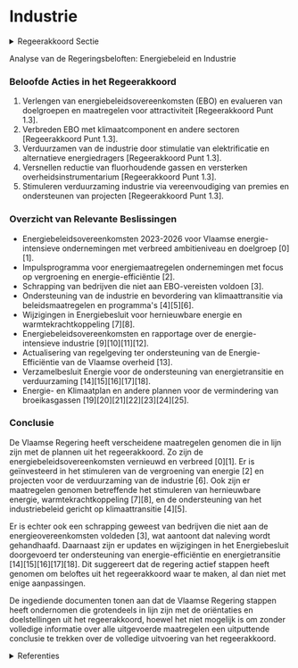 # Industrie

<details>
        <summary>Regeerakkoord Sectie </summary>
        <p>1.3 Industrie Het beleidskader voor de energie-intensieve industrie heeft haar succes al bewezen en wordt verdergezet: in 2023 verlengen we de vrijwillige energiebeleidsovereenkomsten (EBO), evalueren we de huidige doelgroepen, de rentabiliteit van de maatregelen en de attractiviteit voor de onderne-mingen om deel te nemen en verbreden het instrument met nieuwe overeenkomsten voor sectoren die nog niet gevat zijn. In nauw overleg met de betrokken sectoren, bekijken we hoe we het bestaande instrument verder kunnen verbreden met een klimaatcomponent. In dat overleg wordt voorts ook een verdere verbreding van het doelgebied van de EBO naar materiaalge-bruik, mobiliteit, restwarmte en water bekeken. Om ondernemingen aan te zetten toe te treden tot vrijwillige energiebeleidsovereenkomsten passen we het regelgevend kader aan zodat alle ondernemingen die meer dan 0,1 PJ energie verbruiken elke 4 jaar energieplannen actuali-seren en uitvoeren en ondernemingen die minder verbruiken ook aan hun energie-efficiëntie werken. Het instrument van de mini-energiebeleidsover-eenkomsten wordt verder uitgewerkt en uitge-breid naar nieuwe sectoren. Door middel van vrijwillige overeenkomsten met de kmo’s laten we hen gericht en klimaatvriendelijk investeren. We maken werk van een gecentraliseerde infor-matieverstrekking, op maat van de ondernemers, via koppeling aan bestaande informatieve kanalen en ondersteunen demonstratieprojecten op de bedrijfsvloer. De broeikasgassen van de niet-ETS industrie worden sterk verlaagd door in te zetten op: een verdere vergroening van de energiedra-gers met 10% binnen de industrie tegen 2030. Hiervoor stimuleren we verdere elektrificatie en het gebruik van biogas, duurzame biomassa, waterstof en syntheti-sche brandstoffen. we versnellen de reductie van fluorhou-dende gassen. We onderzoeken hoe het overheidsinstrumentarium kostenefficiënt versterkt kan worden. Daarnaast zetten we ook in op bijkomende responsabilisering van specifieke gebruikersgroepen. Via ontzorgings- en financieringsinitiatieven stimuleren we de verduurzaming van de indus-trie: we vereenvoudigen de diverse premies door integratie van de investeringspremie voor energiebesparende maatregelen van de netbeheerders in de Ecologiepremie+. via projecten in het kader van de Moonshot “Vlaanderen CO2-neutraal”, en in het bijzonder de ‘Moonshot’ rond het opvangen, opslaan en hergebruik van CO2, onder-steunen we kennisinstellingen die onder-zoek verrichten naar technologieën en de versnelde opschaling van projecten die substantieel kunnen bijdragen tot het CO2- neutraal maken van onze industrie. We streven hierbij naar het betrekken van de volledige waardeketen om deze techno-logische oplossingen ook internationaal succesvol te laten valoriseren door Vlaamse ondernemingen. We investeren verder in onderzoek en ontwikke-ling naar duurzame energie- en klimaatoplos-singen. We hebben hierbij de ambitie om Europese koploper te worden in onder meer waterstof. </p>
        </details> 

Analyse van de Regeringsbeloften: Energiebeleid en Industrie

### Beloofde Acties in het Regeerakkoord
1. Verlengen van energiebeleidsovereenkomsten (EBO) en evalueren van doelgroepen en maatregelen voor attractiviteit [Regeerakkoord Punt 1.3].
2. Verbreden EBO met klimaatcomponent en andere sectoren [Regeerakkoord Punt 1.3].
3. Verduurzamen van de industrie door stimulatie van elektrificatie en alternatieve energiedragers [Regeerakkoord Punt 1.3].
4. Versnellen reductie van fluorhoudende gassen en versterken overheidsinstrumentarium [Regeerakkoord Punt 1.3].
5. Stimuleren verduurzaming industrie via vereenvoudiging van premies en ondersteunen van projecten [Regeerakkoord Punt 1.3].

### Overzicht van Relevante Beslissingen
- Energiebeleidsovereenkomsten 2023-2026 voor Vlaamse energie-intensieve ondernemingen met verbreed ambitieniveau en doelgroep \[0\]\[1\].
- Impulsprogramma voor energiemaatregelen ondernemingen met focus op vergroening en energie-efficiëntie \[2\].
- Schrapping van bedrijven die niet aan EBO-vereisten voldoen \[3\].
- Ondersteuning van de industrie en bevordering van klimaattransitie via beleidsmaatregelen en programma's \[4\]\[5\]\[6\].
- Wijzigingen in Energiebesluit voor hernieuwbare energie en warmtekrachtkoppeling \[7\]\[8\].
- Energiebeleidsovereenkomsten en rapportage over de energie-intensieve industrie \[9\]\[10\]\[11\]\[12\].
- Actualisering van regelgeving ter ondersteuning van de Energie-Efficiëntie van de Vlaamse overheid \[13\].
- Verzamelbesluit Energie voor de ondersteuning van energietransitie en verduurzaming \[14\]\[15\]\[16\]\[17\]\[18\].
- Energie- en Klimaatplan en andere plannen voor de vermindering van broeikasgassen \[19\]\[20\]\[21\]\[22\]\[23\]\[24\]\[25\].

### Conclusie
De Vlaamse Regering heeft verscheidene maatregelen genomen die in lijn zijn met de plannen uit het regeerakkoord. Zo zijn de energiebeleidsovereenkomsten vernieuwd en verbreed \[0\]\[1\]. Er is geïnvesteerd in het stimuleren van de vergroening van energie \[2\] en projecten voor de verduurzaming van de industrie \[6\]. Ook zijn er maatregelen genomen betreffende het stimuleren van hernieuwbare energie, warmtekrachtkoppeling \[7\]\[8\], en de ondersteuning van het industriebeleid gericht op klimaattransitie \[4\]\[5\].

Er is echter ook een schrapping geweest van bedrijven die niet aan de energieovereenkomsten voldeden \[3\], wat aantoont dat naleving wordt gehandhaafd. Daarnaast zijn er updates en wijzigingen in het Energiebesluit doorgevoerd ter ondersteuning van energie-efficiëntie en energietransitie \[14\]\[15\]\[16\]\[17\]\[18\]. Dit suggereert dat de regering actief stappen heeft genomen om beloftes uit het regeerakkoord waar te maken, al dan niet met enige aanpassingen.

De ingediende documenten tonen aan dat de Vlaamse Regering stappen heeft ondernomen die grotendeels in lijn zijn met de oriëntaties en doelstellingen uit het regeerakkoord, hoewel het niet mogelijk is om zonder volledige informatie over alle uitgevoerde maatregelen een uitputtende conclusie te trekken over de volledige uitvoering van het regeerakkoord.

<details>
        <summary> Referenties</summary>
        
**[\[0\]](https://beslissingenvlaamseregering.vlaanderen.be/?search=Energiebeleidsovereenkomsten%202023-2026%20Vlaamse%20energie-intensieve%20ondernemingen%20&dateOption=select&startDate=2022-11-10T07%3A00%3A00Z&endDate=2022-11-10T07%3A00%3A00Z)** : **(2022-11-10)** Energiebeleidsovereenkomsten 2023-2026 Vlaamse energie-intensieve ondernemingen  

**[\[1\]](https://beslissingenvlaamseregering.vlaanderen.be/?search=Energiebeleidsovereenkomsten%202023-2026%20Vlaamse%20energie-intensieve%20ondernemingen%20&dateOption=select&startDate=2022-07-08T08%3A00%3A00Z&endDate=2022-07-08T08%3A00%3A00Z)** : **(2022-07-08)** Energiebeleidsovereenkomsten 2023-2026 Vlaamse energie-intensieve ondernemingen  

**[\[2\]](https://beslissingenvlaamseregering.vlaanderen.be/?search=Impulsprogramma%20energiemaatregelen%20ondernemingen%20voor%20onder%20meer%20de%20versnelde%20vergroening%20warmtevraag%20niet-ETS%20industrie%20in%20Vlaanderen&dateOption=select&startDate=2022-12-02T09%3A00%3A00Z&endDate=2022-12-02T09%3A00%3A00Z)** : **(2022-12-02)** Impulsprogramma energiemaatregelen ondernemingen voor onder meer de versnelde vergroening warmtevraag niet-ETS industrie in Vlaanderen 

**[\[3\]](https://beslissingenvlaamseregering.vlaanderen.be/?search=Schrapping%20twee%20ondernemingen%20als%20toegetreden%20lid%20tot%20de%20energiebeleidsovereenkomst%20%28EBO%29%20voor%20de%20verankering%20van%20en%20voor%20blijvende%20energie-effici%C3%ABntie%20in%20de%20Vlaamse%20energie-intensieve%20industrie&dateOption=select&startDate=2021-06-18T08%3A00%3A00Z&endDate=2021-06-18T08%3A00%3A00Z)** : **(2021-06-18)** Schrapping twee ondernemingen als toegetreden lid tot de energiebeleidsovereenkomst (EBO) voor de verankering van en voor blijvende energie-efficiëntie in de Vlaamse energie-intensieve industrie 

**[\[4\]](https://beslissingenvlaamseregering.vlaanderen.be/?search=Voorontwerp%20van%20programmanota%20ter%20bevordering%20van%20de%20Vlaamse%20industri%C3%ABle%20energie-%20en%20klimaattransitie%202022-2025&dateOption=select&startDate=2023-02-03T09%3A00%3A00Z&endDate=2023-02-03T09%3A00%3A00Z)** : **(2023-02-03)** Voorontwerp van programmanota ter bevordering van de Vlaamse industriële energie- en klimaattransitie 2022-2025 

**[\[5\]](https://beslissingenvlaamseregering.vlaanderen.be/?search=Programmanota%20ter%20bevordering%20van%20de%20Vlaamse%20industri%C3%ABle%20energie-%20en%20klimaattransitie%202022-2025&dateOption=select&startDate=2023-06-16T08%3A00%3A00Z&endDate=2023-06-16T08%3A00%3A00Z)** : **(2023-06-16)** Programmanota ter bevordering van de Vlaamse industriële energie- en klimaattransitie 2022-2025 

**[\[6\]](https://beslissingenvlaamseregering.vlaanderen.be/?search=Visienota%20%27Bijkomende%20maatregelen%20Klimaat%27&dateOption=select&startDate=2021-11-05T15%3A30%3A00Z&endDate=2021-11-05T15%3A30%3A00Z)** : **(2021-11-05)** Visienota 'Bijkomende maatregelen Klimaat' 

**[\[7\]](https://beslissingenvlaamseregering.vlaanderen.be/?search=Ondersteuning%20hernieuwbare%20energiebronnen%20en%20warmtekrachtkoppeling%3A%20wijziging%20Energiebesluit&dateOption=select&startDate=2020-07-10T08%3A00%3A00Z&endDate=2020-07-10T08%3A00%3A00Z)** : **(2020-07-10)** Ondersteuning hernieuwbare energiebronnen en warmtekrachtkoppeling: wijziging Energiebesluit 

**[\[8\]](https://beslissingenvlaamseregering.vlaanderen.be/?search=Ondersteuning%20hernieuwbare%20energiebronnen%20en%20warmtekrachtkoppeling%3A%20wijziging%20Energiebesluit&dateOption=select&startDate=2020-05-29T08%3A00%3A00Z&endDate=2020-05-29T08%3A00%3A00Z)** : **(2020-05-29)** Ondersteuning hernieuwbare energiebronnen en warmtekrachtkoppeling: wijziging Energiebesluit 

**[\[9\]](https://beslissingenvlaamseregering.vlaanderen.be/?search=Energiebeleidsovereenkomsten%20voor%20de%20verankering%20van%20en%20voor%20blijvende%20energie-effici%C3%ABntie%20in%20de%20Vlaamse%20energie-intensieve%20industrie%20voor%20VER-bedrijven%20en%20niet%20VER-bedrijven%3A%20jaarverslag%202022&dateOption=select&startDate=2023-12-22T09%3A00%3A00Z&endDate=2023-12-22T09%3A00%3A00Z)** : **(2023-12-22)** Energiebeleidsovereenkomsten voor de verankering van en voor blijvende energie-efficiëntie in de Vlaamse energie-intensieve industrie voor VER-bedrijven en niet VER-bedrijven: jaarverslag 2022 

**[\[10\]](https://beslissingenvlaamseregering.vlaanderen.be/?search=Commissie%20Energiebeleidsovereenkomst%20%28EBO%29%20inzake%20de%20uitvoering%20van%20de%20energiebeleidsovereenkomsten%20voor%20de%20energie-intensieve%20industrie%3A%20jaarverslag%202020&dateOption=select&startDate=2022-03-25T09%3A00%3A00Z&endDate=2022-03-25T09%3A00%3A00Z)** : **(2022-03-25)** Commissie Energiebeleidsovereenkomst (EBO) inzake de uitvoering van de energiebeleidsovereenkomsten voor de energie-intensieve industrie: jaarverslag 2020 

**[\[11\]](https://beslissingenvlaamseregering.vlaanderen.be/?search=Energiebeleidsovereenkomsten%20voor%20de%20verankering%20van%20en%20voor%20blijvende%20energie-effici%C3%ABntie%20in%20de%20Vlaamse%20energie-intensieve%20industrie%20voor%20VER-bedrijven%20en%20niet%20VER-bedrijven%3A%20jaarverslag%202021&dateOption=select&startDate=2022-12-23T09%3A00%3A00Z&endDate=2022-12-23T09%3A00%3A00Z)** : **(2022-12-23)** Energiebeleidsovereenkomsten voor de verankering van en voor blijvende energie-efficiëntie in de Vlaamse energie-intensieve industrie voor VER-bedrijven en niet VER-bedrijven: jaarverslag 2021 

**[\[12\]](https://beslissingenvlaamseregering.vlaanderen.be/?search=Jaarverslag%202019%20Commissie%20Energiebeleidsovereenkomsten%20%28EBO%29&dateOption=select&startDate=2021-04-02T08%3A00%3A00Z&endDate=2021-04-02T08%3A00%3A00Z)** : **(2021-04-02)** Jaarverslag 2019 Commissie Energiebeleidsovereenkomsten (EBO) 

**[\[13\]](https://beslissingenvlaamseregering.vlaanderen.be/?search=Actualisatie%20van%20het%20kader%20voor%20de%20Oproep%20%27Actieplan%20Energie-Effici%C3%ABntie%20en%20Klimaatimpact%20Vlaamse%20Overheid%202021-2025%27&dateOption=select&startDate=2021-07-16T06%3A00%3A00Z&endDate=2021-07-16T06%3A00%3A00Z)** : **(2021-07-16)** Actualisatie van het kader voor de Oproep 'Actieplan Energie-Efficiëntie en Klimaatimpact Vlaamse Overheid 2021-2025' 

**[\[14\]](https://beslissingenvlaamseregering.vlaanderen.be/?search=Verzamelbesluit%20Energie&dateOption=select&startDate=2020-12-11T09%3A00%3A00Z&endDate=2020-12-11T09%3A00%3A00Z)** : **(2020-12-11)** Verzamelbesluit Energie 

**[\[15\]](https://beslissingenvlaamseregering.vlaanderen.be/?search=Verzamelbesluit%20Energie&dateOption=select&startDate=2021-04-23T08%3A00%3A00Z&endDate=2021-04-23T08%3A00%3A00Z)** : **(2021-04-23)** Verzamelbesluit Energie 

**[\[16\]](https://beslissingenvlaamseregering.vlaanderen.be/?search=Plan%20Vlaamse%20Veerkracht%3A%20volgende%20stappen%20en%20uitbreiding%20van%20het%20Vlaams%20beleidsplan%20bio-economie&dateOption=select&startDate=2022-04-29T08%3A00%3A00Z&endDate=2022-04-29T08%3A00%3A00Z)** : **(2022-04-29)** Plan Vlaamse Veerkracht: volgende stappen en uitbreiding van het Vlaams beleidsplan bio-economie 

**[\[17\]](https://beslissingenvlaamseregering.vlaanderen.be/?search=Samenwerkingsovereenkomst%202024-2028%20Vlaams%20EnergieBedrijf%20%28VEB%29&dateOption=select&startDate=2023-12-22T09%3A00%3A00Z&endDate=2023-12-22T09%3A00%3A00Z)** : **(2023-12-22)** Samenwerkingsovereenkomst 2024-2028 Vlaams EnergieBedrijf (VEB) 

**[\[18\]](https://beslissingenvlaamseregering.vlaanderen.be/?search=Verzamelbesluit%20energie%20%28VZB%20IX%29&dateOption=select&startDate=2023-06-16T08%3A00%3A00Z&endDate=2023-06-16T08%3A00%3A00Z)** : **(2023-06-16)** Verzamelbesluit energie (VZB IX) 

**[\[19\]](https://beslissingenvlaamseregering.vlaanderen.be/?search=Definitief%20Vlaams%20Energie-%20en%20Klimaatplan%202021-2030&dateOption=select&startDate=2019-12-09T07%3A30%3A00Z&endDate=2019-12-09T07%3A30%3A00Z)** : **(2019-12-09)** Definitief Vlaams Energie- en Klimaatplan 2021-2030 

**[\[20\]](https://beslissingenvlaamseregering.vlaanderen.be/?search=Visienota%20%27Cofinanciering%20in%20functie%20van%20de%20kosteneffici%C3%ABntie%20voor%20allocatie%20van%20middelen%20uit%20het%20Vlaams%20Klimaatfonds%20voor%20Vlaamse%20mitigatiemaatregelen%27&dateOption=select&startDate=2020-09-11T08%3A00%3A00Z&endDate=2020-09-11T08%3A00%3A00Z)** : **(2020-09-11)** Visienota 'Cofinanciering in functie van de kostenefficiëntie voor allocatie van middelen uit het Vlaams Klimaatfonds voor Vlaamse mitigatiemaatregelen' 

**[\[21\]](https://beslissingenvlaamseregering.vlaanderen.be/?search=Bijsturing%20intern%20Klimaatplan%20Vlaamse%20Overheid&dateOption=select&startDate=2021-07-16T06%3A00%3A00Z&endDate=2021-07-16T06%3A00%3A00Z)** : **(2021-07-16)** Bijsturing intern Klimaatplan Vlaamse Overheid 

**[\[22\]](https://beslissingenvlaamseregering.vlaanderen.be/?search=9%20miljoen%20euro%20subsidie%20aan%20Vlaamse%20gemeenten%20voor%20klimaatacties%20ter%20uitvoering%20van%20het%20Lokaal%20Energie%20en%20Klimaatpact%202.1&dateOption=select&startDate=2022-12-16T09%3A00%3A00Z&endDate=2022-12-16T09%3A00%3A00Z)** : **(2022-12-16)** 9 miljoen euro subsidie aan Vlaamse gemeenten voor klimaatacties ter uitvoering van het Lokaal Energie en Klimaatpact 2.1 

**[\[23\]](https://beslissingenvlaamseregering.vlaanderen.be/?search=Visienota%20%27Afsprakenkader%20Vlaams%20Energie-%20en%20Klimaatplan%20%28VEKP%29%27&dateOption=select&startDate=2021-12-17T09%3A00%3A00Z&endDate=2021-12-17T09%3A00%3A00Z)** : **(2021-12-17)** Visienota 'Afsprakenkader Vlaams Energie- en Klimaatplan (VEKP)' 

**[\[24\]](https://beslissingenvlaamseregering.vlaanderen.be/?search=Samenwerkingsakkoord%20verdeling%20klimaat-%20en%20energiedoelstellingen&dateOption=select&startDate=2022-12-09T09%3A00%3A00Z&endDate=2022-12-09T09%3A00%3A00Z)** : **(2022-12-09)** Samenwerkingsakkoord verdeling klimaat- en energiedoelstellingen 

**[\[25\]](https://beslissingenvlaamseregering.vlaanderen.be/?search=Verzamelbesluit%20energie&dateOption=select&startDate=2022-10-21T08%3A00%3A00Z&endDate=2022-10-21T08%3A00%3A00Z)** : **(2022-10-21)** Verzamelbesluit energie 
        </details> 

